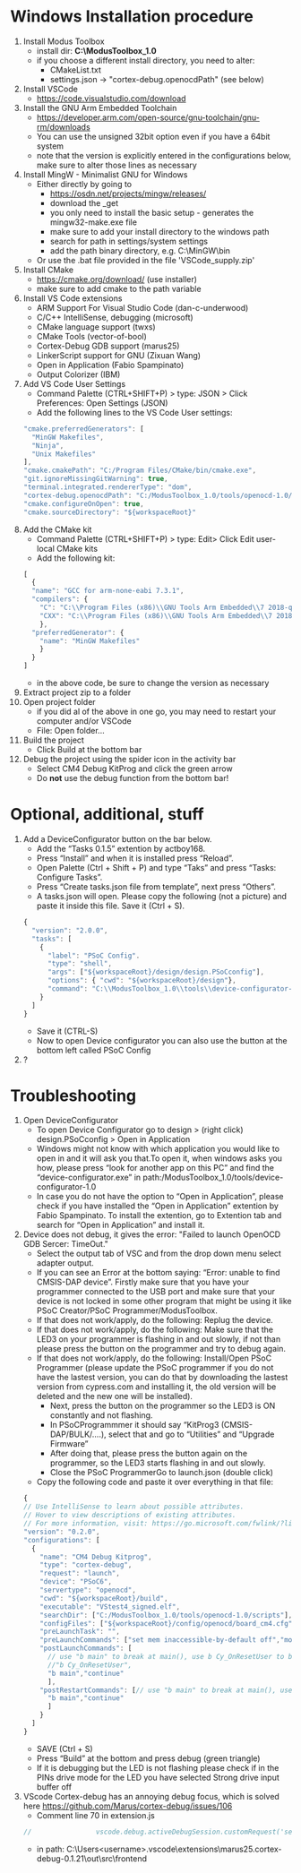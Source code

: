 # Windows Installation procedure

1. Install Modus Toolbox
    - install dir: **C:\ModusToolbox_1.0**
    - if you choose a different install directory, you need to alter:
      * CMakeList.txt
      * settings.json -> "cortex-debug.openocdPath" (see below)
1. Install VSCode
    - https://code.visualstudio.com/download
1. Install the GNU Arm Embedded Toolchain
    - https://developer.arm.com/open-source/gnu-toolchain/gnu-rm/downloads
    - You can use the unsigned 32bit option even if you have a 64bit system
    - note that the version is explicitly entered in the configurations below, make sure to alter those lines as necessary
1. Install MingW - Minimalist GNU for Windows
    - Either directly by going to
      * https://osdn.net/projects/mingw/releases/
      * download the _get
      * you only need to install the basic setup - generates the mingw32-make.exe file
      * make sure to add your install directory to the windows path
      * search for path in settings/system settings
      * add the path binary directory, e.g. C:\MinGW\bin
    - Or use the .bat file provided in the file 'VSCode_supply.zip'
1. Install CMake
    - https://cmake.org/download/ (use installer)
    - make sure to add cmake to the path variable
1. Install VS Code extensions
    - ARM Support For Visual Studio Code (dan-c-underwood)
    - C/C++ IntelliSense, debugging (microsoft)
    - CMake language support (twxs)
    - CMake Tools (vector-of-bool)
    - Cortex-Debug GDB support (marus25)
    - LinkerScript support for GNU (Zixuan Wang)
    - Open in Application (Fabio Spampinato)
    - Output Colorizer (IBM)
 1. Add VS Code User Settings
    - Command Palette (CTRL+SHIFT+P) > type: JSON > Click Preferences: Open Settings (JSON)
    - Add the following lines to the VS Code User settings:
    ```javascript
    "cmake.preferredGenerators": [
      "MinGW Makefiles",
      "Ninja",
      "Unix Makefiles"
    ],
    "cmake.cmakePath": "C:/Program Files/CMake/bin/cmake.exe",
    "git.ignoreMissingGitWarning": true,
    "terminal.integrated.rendererType": "dom",
    "cortex-debug.openocdPath": "C:/ModusToolbox_1.0/tools/openocd-1.0/bin/openocd.exe",
    "cmake.configureOnOpen": true,
    "cmake.sourceDirectory": "${workspaceRoot}"
    ```
1. Add the CMake kit
    - Command Palette (CTRL+SHIFT+P) > type: Edit> Click Edit user-local CMake kits
    - Add the following kit:
    ```javascript
    [
      {
      "name": "GCC for arm-none-eabi 7.3.1",
      "compilers": {
        "C": "C:\\Program Files (x86)\\GNU Tools Arm Embedded\\7 2018-q2-update\\bin\\arm-none-eabi-gcc.exe",
        "CXX": "C:\\Program Files (x86)\\GNU Tools Arm Embedded\\7 2018-q2-update\\bin\\arm-none-eabi-g++.exe"
        },
      "preferredGenerator": {
        "name": "MinGW Makefiles"
        }
      }
    ]
    ```
    - in the above code, be sure to change the version as necessary
1. Extract project zip to a folder
1. Open project folder
    - if you did al of the above in one go, you may need to restart your computer and/or VSCode
    - File: Open folder...
1. Build the project
    - Click Build at the bottom bar
1. Debug the project using the spider icon in the activity bar
    - Select CM4 Debug KitProg and click the green arrow
    - Do **not** use the debug function from the bottom bar!

# Optional, additional, stuff

1. Add a DeviceConfigurator button on the bar below.
    - Add the “Tasks 0.1.5” extention by actboy168.
    - Press “Install” and when it is installed press “Reload”.
    - Open Palette (Ctrl + Shift + P) and type “Taks” and press “Tasks: Configure Tasks”. 
    - Press “Create tasks.json file from template”, next press “Others”.
    - A tasks.json will open. Please copy the following (not a picture) and paste it inside this file. Save it (Ctrl + S).
    ```javascript
    {
      "version": "2.0.0",
      "tasks": [
        {
          "label": "PSoC Config".
          "type": "shell",
          "args": ["${workspaceRoot}/design/design.PSoCconfig"],
          "options": { "cwd": "${workspaceRoot}/design"},
          "command": "C:\\ModusToolbox_1.0\\tools\\device-configurator-1.0\\device-configurator.exe"
        }
      ]
    }
    ```
    - Save it (CTRL-S)
    - Now to open Device configurator you can also use the button at the bottom left called PSoC Config
1. ? 

# Troubleshooting

1. Open DeviceConfigurator
    - To open Device Configurator go to design > (right click) design.PSoCconfig > Open in Application
    - Windows might not know with which application you would like to open in and it will ask you that.To open it, when windows asks you how, please press “look for another app on this PC” and find the “device-configurator.exe” in path:/ModusToolbox_1.0/tools/device-configurator-1.0
    - In case you do not have the option to “Open in Application”, please check if you have installed the “Open in Application” extention by Fabio Spampinato. To install the extention, go to Extention tab and search for “Open in Application” and install it.
1. Device does not debug, it gives the error: "Failed to launch OpenOCD GDB Sercer: TimeOut."
    - Select the output tab of VSC and from the drop down menu select adapter output.
    - If you can see an Error at the bottom saying: “Error: unable to find CMSIS-DAP device”. Firstly make sure that you have your programmer connected to the USB port and make sure that your device is not locked in some other program that might be using it like PSoC Creator/PSoC Programmer/ModusToolbox.
    - If that does not work/apply, do the following: Replug the device. 
    - If that does not work/apply, do the following: Make sure that the LED3 on your programmer is flashing in and out slowly, if not than please press the button on the programmer and try to debug again. 
    - If that does not work/apply, do the following: Install/Open PSoC Programmer (please update the PSoC programmer if you do not have the lastest version, you can do that by downloading the lastest version from cypress.com and installing it, the old version will be deleted and the new one will be installed). 
      * Next, press the button on the programmer so the LED3 is ON constantly and not flashing. 
      * In PSoCProgrammmer it should say “KitProg3 (CMSIS-DAP/BULK/....), select that and go to “Utilities” and “Upgrade Firmware” 
      * After doing that, please press the button again on the programmer, so the LED3 starts flashing in and out slowly. 
      * Close the PSoC ProgrammerGo to launch.json (double click)
    - Copy the following code and paste it over everything in that file: 
    ```javascript
    {
    // Use IntelliSense to learn about possible attributes.
    // Hover to view descriptions of existing attributes.
    // For more information, visit: https://go.microsoft.com/fwlink/?linkid=830387
    "version": "0.2.0",
    "configurations": [
      {
        "name": "CM4 Debug Kitprog",
        "type": "cortex-debug",
        "request": "launch",
        "device": "PSoC6",
        "servertype": "openocd",
        "cwd": "${workspaceRoot}/build",
        "executable": "VStest4_signed.elf",
        "searchDir": ["C:/ModusToolbox_1.0/tools/openocd-1.0/scripts"],
        "configFiles": ["${workspaceRoot}/config/openocd/board_cm4.cfg"],
        "preLaunchTask": "",
        "preLaunchCommands": ["set mem inaccessible-by-default off","mon psoc6 reset_halt sysresetreq"],
        "postLaunchCommands": [
          // use "b main" to break at main(), use b Cy_OnResetUser to break at the Reset Handler
          //"b Cy_OnResetUser",
          "b main","continue"
          ],
        "postRestartCommands": [// use "b main" to break at main(), use b Cy_OnResetUser to break at the Reset Handler//"b Cy_OnResetUser",
          "b main","continue"
          ]
        }
      ]
    }
    ```
    - SAVE (Ctrl + S)
    - Press “Build” at the bottom and press debug (green triangle)
    - If it is debugging but the LED is not flashing please check if in the PINs drive mode for the LED you have selected Strong drive input buffer off
1. VScode Cortex-debug has an annoying debug focus, which is solved here https://github.com/Marus/cortex-debug/issues/106
    - Comment line 70 in extension.js
    ```javascript
    //                vscode.debug.activeDebugSession.customRequest('set-active-editor',
    ```
    - in path: C:\Users\<username>\.vscode\extensions\marus25.cortex-debug-0.1.21\out\src\frontend
